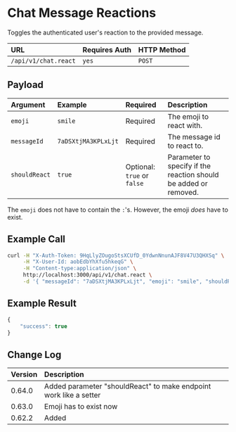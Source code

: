 # Chat Message Reactions

Toggles the authenticated user's reaction to the provided message.

| URL | Requires Auth | HTTP Method |
| :--- | :--- | :--- |
| `/api/v1/chat.react` | `yes` | `POST` |

## Payload

| Argument | Example | Required | Description |
| :--- | :--- | :--- | :--- |
| `emoji` | `smile` | Required | The emoji to react with. |
| `messageId` | `7aDSXtjMA3KPLxLjt` | Required | The message id to react to. |
| `shouldReact` | `true` | Optional: `true` or `false` | Parameter to specify if the reaction should be added or removed. |

The `emoji` does not have to contain the `:`'s. However, the emoji _does_ have to exist.

## Example Call

```bash
curl -H "X-Auth-Token: 9HqLlyZOugoStsXCUfD_0YdwnNnunAJF8V47U3QHXSq" \
     -H "X-User-Id: aobEdbYhXfu5hkeqG" \
     -H "Content-type:application/json" \
     http://localhost:3000/api/v1/chat.react \
     -d '{ "messageId": "7aDSXtjMA3KPLxLjt", "emoji": "smile", "shouldReact": true }'
```

## Example Result

```javascript
{
    "success": true
}
```

## Change Log

| Version | Description |
| :--- | :--- |
| 0.64.0 | Added parameter "shouldReact" to make endpoint work like a setter |
| 0.63.0 | Emoji has to exist now |
| 0.62.2 | Added |

